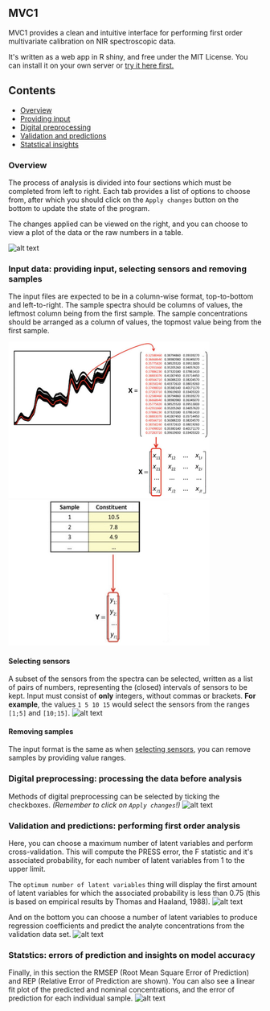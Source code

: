 ## MVC1

MVC1 provides a clean and intuitive interface for performing first order
multivariate calibration on NIR spectroscopic data.

It's written as a web app in R shiny, and free under the MIT License.
You can install it on your own server or
[try it here first.](http://atmunr.shinyapps.io/mvc1)

## Contents
 * [Overview](#overview)
 * [Providing input](#input-data-providing-input-selecting-sensors-and-removing-samples)
 * [Digital preprocessing](#digital-preprocessing-processing-the-data-before-analysis)
 * [Validation and predictions](#validation-and-predictions-performing-first-order-analysis)
 * [Statstical insights](#statstics-errors-of-prediction-and-insights-on-model-accuracy)


### Overview

The process of analysis is divided into four sections which must be completed
from left to right. Each tab provides a list of options to choose from, after
which you should click on the `Apply changes` button on the bottom to update
the state of the program.

The changes applied can be viewed on the right, and you can choose to view a
plot of the data or the raw numbers in a table.


![alt text](https://raw.githubusercontent.com/atmunr/MVC1/master/readmefigures/overview.jpg)

### Input data: providing input, selecting sensors and removing samples
The input files are expected to be in a column-wise format, top-to-bottom and
left-to-right. The sample spectra should be columns of values, the leftmost
column being from the first sample. The sample concentrations should be arranged
as a column of values, the topmost value being from the first sample.
<p float="left">
  <img src="/readmefigures/input_format_1.jpg" width="400" />
  <img src="/readmefigures/input_format_2.jpg" width="400" />
</p>

#### Selecting sensors
A subset of the sensors from the spectra can be selected, written as a list of
pairs of numbers, representing the (closed) intervals of sensors to be kept.
Input must consist of **only** integers, without commas or brackets.
**For example**, the values `1 5 10 15` would select the sensors from the ranges
`[1;5]` and `[10;15]`.
![alt text](https://raw.githubusercontent.com/atmunr/MVC1/master/readmefigures/selecting_sensors.jpg)

#### Removing samples
The input format is the same as when [selecting sensors](#selecting-sensors),
you can remove samples by providing value ranges.

### Digital preprocessing: processing the data before analysis
Methods of digital preprocessing can be selected by ticking the checkboxes.
*(Remember to click on `Apply changes`!)*
![alt text](https://raw.githubusercontent.com/atmunr/MVC1/master/readmefigures/digital_preprocessing.jpg)

### Validation and predictions: performing first order analysis
Here, you can choose a maximum number of latent variables and perform
cross-validation. This will compute the PRESS error, the F statistic and it's
associated probability, for each number of latent variables from 1 to the upper
limit.

The `optimum number of latent variables` thing will display the first amount of
latent variables for which the associated probability is less than 0.75 (this is
based on empirical results by Thomas and Haaland, 1988).
![alt text](https://raw.githubusercontent.com/atmunr/MVC1/master/readmefigures/validation.jpg)

And on the bottom you can choose a number of latent variables to produce
regression coefficients and predict the analyte concentrations from the
validation data set.
![alt text](https://raw.githubusercontent.com/atmunr/MVC1/master/readmefigures/prediction.jpg)

### Statstics: errors of prediction and insights on model accuracy
Finally, in this section the  RMSEP (Root Mean Square Error of Prediction) and
REP (Relative Error of Prediction are shown). You can also see a linear fit plot
of the predicted and nominal concentrations, and the error of prediction for
each individual sample.
![alt text](https://raw.githubusercontent.com/atmunr/MVC1/master/readmefigures/statistics.jpg)
